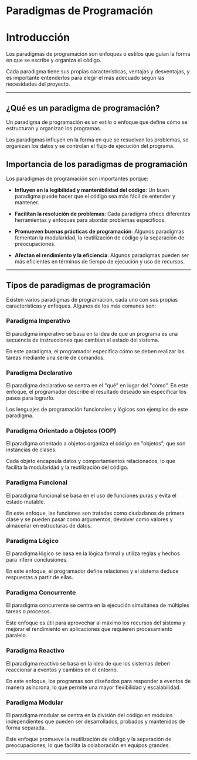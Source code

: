 # **Paradigmas de Programación**

# **Introducción**

Los paradigmas de programación son enfoques o estilos que guían la forma en que se escribe y organiza el código. 

Cada paradigma tiene sus propias características, ventajas y desventajas, y es importante entenderlos para elegir el más adecuado según las necesidades del proyecto.

---

## **¿Qué es un paradigma de programación?**

Un paradigma de programación es un estilo o enfoque que define cómo se estructuran y organizan los programas.

Los paradigmas influyen en la forma en que se resuelven los problemas, se organizan los datos y se controlan el flujo de ejecución del programa.

## **Importancia de los paradigmas de programación**

Los paradigmas de programación son importantes porque:

- **Influyen en la legibilidad y mantenibilidad del código**: Un buen paradigma puede hacer que el código sea más fácil de entender y mantener.

- **Facilitan la resolución de problemas**: Cada paradigma ofrece diferentes herramientas y enfoques para abordar problemas específicos.

- **Promueven buenas prácticas de programación**: Algunos paradigmas fomentan la modularidad, la reutilización de código y la separación de preocupaciones.

- **Afectan el rendimiento y la eficiencia**: Algunos paradigmas pueden ser más eficientes en términos de tiempo de ejecución y uso de recursos.

---

## **Tipos de paradigmas de programación**

Existen varios paradigmas de programación, cada uno con sus propias características y enfoques. Algunos de los más comunes son:

### **Paradigma Imperativo**

El paradigma imperativo se basa en la idea de que un programa es una secuencia de instrucciones que cambian el estado del sistema.

En este paradigma, el programador especifica cómo se deben realizar las tareas mediante una serie de comandos.

### **Paradigma Declarativo**

El paradigma declarativo se centra en el "qué" en lugar del "cómo". En este enfoque, el programador describe el resultado deseado sin especificar los pasos para lograrlo. 

Los lenguajes de programación funcionales y lógicos son ejemplos de este paradigma.

### **Paradigma Orientado a Objetos (OOP)**

El paradigma orientado a objetos organiza el código en "objetos", que son instancias de clases.

Cada objeto encapsula datos y comportamientos relacionados, lo que facilita la modularidad y la reutilización del código.

### **Paradigma Funcional**

El paradigma funcional se basa en el uso de funciones puras y evita el estado mutable.

En este enfoque, las funciones son tratadas como ciudadanos de primera clase y se pueden pasar como argumentos, devolver como valores y almacenar en estructuras de datos.

### **Paradigma Lógico**

El paradigma lógico se basa en la lógica formal y utiliza reglas y hechos para inferir conclusiones.

En este enfoque, el programador define relaciones y el sistema deduce respuestas a partir de ellas.

### **Paradigma Concurrente**

El paradigma concurrente se centra en la ejecución simultánea de múltiples tareas o procesos.

Este enfoque es útil para aprovechar al máximo los recursos del sistema y mejorar el rendimiento en aplicaciones que requieren procesamiento paralelo.

### **Paradigma Reactivo**

El paradigma reactivo se basa en la idea de que los sistemas deben reaccionar a eventos y cambios en el entorno.

En este enfoque, los programas son diseñados para responder a eventos de manera asíncrona, lo que permite una mayor flexibilidad y escalabilidad.

### **Paradigma Modular**

El paradigma modular se centra en la división del código en módulos independientes que pueden ser desarrollados, probados y mantenidos de forma separada.

Este enfoque promueve la reutilización de código y la separación de preocupaciones, lo que facilita la colaboración en equipos grandes.

---